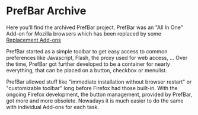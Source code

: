 # PrefBar Archive
Here you'll find the archived PrefBar project.
PrefBar was an "All In One" Add-on for Mozilla browsers which has been replaced by some
[Replacement Add-ons](https://addons.mozilla.org/firefox/collections/manuel-reimer/prefbar/)

PrefBar started as a simple toolbar to get easy access to common preferences like Javascript, Flash, the proxy used for web access, ... Over the time, PrefBar got further developed to be a container for nearly everything, that can be placed on a button, checkbox or menulist.

PrefBar allowed stuff like "immediate installation without browser restart" or "customizable toolbar" long before Firefox had those built-in. With the ongoing Firefox development, the button management, provided by PrefBar, got more and more obsolete. Nowadays it is much easier to do the same with individual Add-ons for each task.
